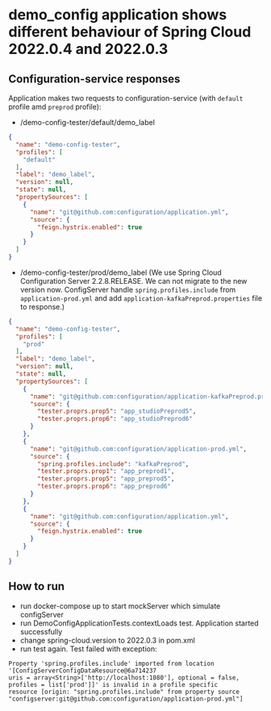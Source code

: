 # demo_config application shows different behaviour of Spring Cloud 2022.0.4 and 2022.0.3

## Configuration-service responses
Application makes two requests to configuration-service (with `default` profile amd 
`preprod` profile):

- /demo-config-tester/default/demo_label
```json
{
  "name": "demo-config-tester",
  "profiles": [
    "default"
  ],
  "label": "demo_label",
  "version": null,
  "state": null,
  "propertySources": [
    {
      "name": "git@github.com:configuration/application.yml",
      "source": {
        "feign.hystrix.enabled": true
      }
    }
  ]
}
```
- /demo-config-tester/prod/demo_label (We use Spring Cloud Configuration Server 2.2.8.RELEASE. We can not migrate to the new version now.
ConfigServer handle `spring.profiles.include` from `application-prod.yml` and add `application-kafkaPreprod.properties` file to response.)
```json
{
  "name": "demo-config-tester",
  "profiles": [
    "prod"
  ],
  "label": "demo_label",
  "version": null,
  "state": null,
  "propertySources": [
    {
      "name": "git@github.com:configuration/application-kafkaPreprod.properties",
      "source": {
        "tester.proprs.prop5": "app_studioPreprod5",
        "tester.proprs.prop6": "app_studioPreprod6"
      }
    },
    {
      "name": "git@github.com:configuration/application-prod.yml",
      "source": {
        "spring.profiles.include": "kafkaPreprod",
        "tester.proprs.prop1": "app_preprod1",
        "tester.proprs.prop5": "app_preprod5",
        "tester.proprs.prop6": "app_preprod6"
      }
    },
    {
      "name": "git@github.com:configuration/application.yml",
      "source": {
        "feign.hystrix.enabled": true
      }
    }
  ]
}
```

## How to run
- run docker-compose up to start mockServer which simulate configServer
- run DemoConfigApplicationTests.contextLoads test. Application started successfully
- change spring-cloud.version to 2022.0.3 in pom.xml
- run test again. Test failed with exception:
```
Property 'spring.profiles.include' imported from location '[ConfigServerConfigDataResource@6a714237 
uris = array<String>['http://localhost:1080'], optional = false, profiles = list['prod']]' is invalid in a profile specific 
resource [origin: "spring.profiles.include" from property source "configserver:git@github.com:configuration/application-prod.yml"]
